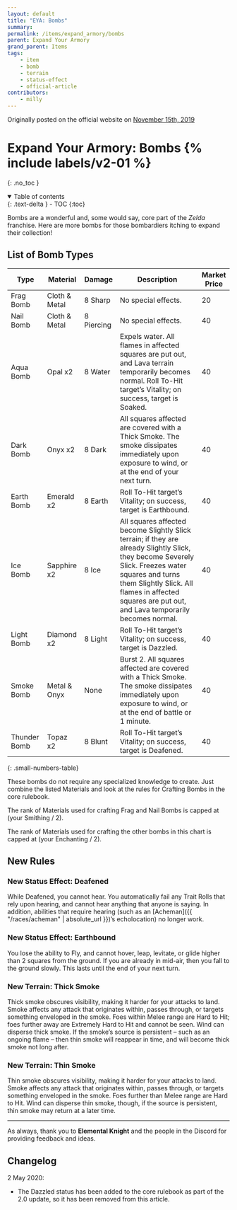 ```yaml
---
layout: default
title: "EYA: Bombs"
summary:
permalink: /items/expand_armory/bombs
parent: Expand Your Armory
grand_parent: Items
tags:
    - item
    - bomb
    - terrain
    - status-effect
    - official-article
contributors:
    - milly
---
```


Originally posted on the official website on [November 15th, 2019](https://reclaimthewild.net/index.php/2019/11/15/expanding-your-armory-bombs/)

# Expand Your Armory: Bombs {% include labels/v2-01 %}
{: .no_toc }

<details open markdown="block">
  <summary>
    Table of contents
  </summary>
  {: .text-delta }
- TOC
{:toc}
</details>

Bombs are a wonderful and, some would say, core part of the *Zelda* franchise. Here are more bombs for those bombardiers itching to expand their collection!

## List of Bomb Types

| Type         | Material         | Damage     | Description         | Market<br>Price |
|--------------|------------------|------------|---------------------|-----------------|
| Frag Bomb    | Cloth &<br>Metal | 8 Sharp    | No special effects. | 20              |
| Nail Bomb    | Cloth &<br>Metal | 8 Piercing | No special effects. | 40              |
| Aqua Bomb    | Opal x2          | 8 Water    | Expels water. All flames in affected squares are put out, and Lava terrain temporarily becomes normal. Roll To-Hit target’s Vitality; on success, target is Soaked.                     | 40              |
| Dark Bomb    | Onyx x2          | 8 Dark     | All squares affected are covered with a Thick Smoke. The smoke dissipates immediately upon exposure to wind, or at the end of your next turn.                    | 40              |
| Earth Bomb   | Emerald x2       | 8 Earth    | Roll To-Hit target’s Vitality; on success, target is Earthbound.                     | 40              |
| Ice Bomb     | Sapphire x2      | 8 Ice      | All squares affected become Slightly Slick terrain; if they are already Slightly Slick, they become Severely Slick. Freezes water squares and turns them Slightly Slick. All flames in affected squares are put out, and Lava temporarily becomes normal.                     | 40              |
| Light Bomb   | Diamond x2       | 8 Light    | Roll To-Hit target’s Vitality; on success, target is Dazzled.                     | 40              |
| Smoke Bomb   | Metal &<br>Onyx  | None       | Burst 2. All squares affected are covered with a Thick Smoke. The smoke dissipates immediately upon exposure to wind, or at the end of battle or 1 minute.                     | 40              |
| Thunder Bomb | Topaz x2         | 8 Blunt    | Roll To-Hit target’s Vitality; on success, target is Deafened.                     | 40              |
{: .small-numbers-table}

These bombs do not require any specialized knowledge to create. Just combine the listed Materials and look at the rules for Crafting Bombs in the core rulebook.

The rank of Materials used for crafting Frag and Nail Bombs is capped at (your Smithing / 2).

The rank of Materials used for crafting the other bombs in this chart is capped at (your Enchanting / 2).

## New Rules

### New Status Effect: Deafened

While Deafened, you cannot hear. You automatically fail any Trait Rolls that rely upon hearing, and cannot hear anything that anyone is saying. In addition, abilities that require hearing (such as an [Acheman]({{ "/races/acheman" | absolute_url }})’s echolocation) no longer work.

### New Status Effect: Earthbound

You lose the ability to Fly, and cannot hover, leap, levitate, or glide higher than 2 squares from the ground. If you are already in mid-air, then you fall to the ground slowly. This lasts until the end of your next turn.

### New Terrain: Thick Smoke

Thick smoke obscures visibility, making it harder for your attacks to land. Smoke affects any attack that originates within, passes through, or targets something enveloped in the smoke. Foes within Melee range are Hard to Hit; foes further away are Extremely Hard to Hit and cannot be seen. Wind can disperse thick smoke. If the smoke’s source is persistent – such as an ongoing flame – then thin smoke will reappear in time, and will become thick smoke not long after.

### New Terrain: Thin Smoke

Thin smoke obscures visibility, making it harder for your attacks to land. Smoke affects any attack that originates within, passes through, or targets something enveloped in the smoke. Foes further than Melee range are Hard to Hit. Wind can disperse thin smoke, though, if the source is persistent, thin smoke may return at a later time.

* * *

As always, thank you to **Elemental Knight** and the people in the Discord for providing feedback and ideas.

## Changelog

2 May 2020: 
* The Dazzled status has been added to the core rulebook as part of the 2.0 update, so it has been removed from this article.